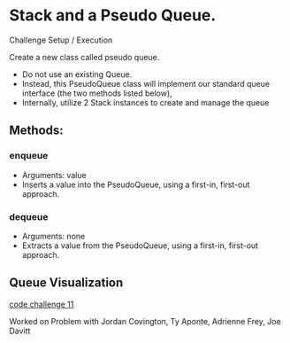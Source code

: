 # Stack and a Pseudo Queue.
<!-- Short summary or background information -->
Challenge Setup / Execution

Create a new class called pseudo queue.

- Do not use an existing Queue.
- Instead, this PseudoQueue class will implement our standard queue interface (the two methods listed below),
- Internally, utilize 2 Stack instances to create and manage the queue

## Methods:

### enqueue

- Arguments: value
- Inserts a value into the PseudoQueue, using a first-in, first-out approach.

### dequeue

- Arguments: none
- Extracts a value from the PseudoQueue, using a first-in, first-out approach.

## Queue Visualization

[code challenge 11](./img/stack-and-queues.png)


Worked on Problem with Jordan Covington, Ty Aponte, Adrienne Frey, Joe Davitt
